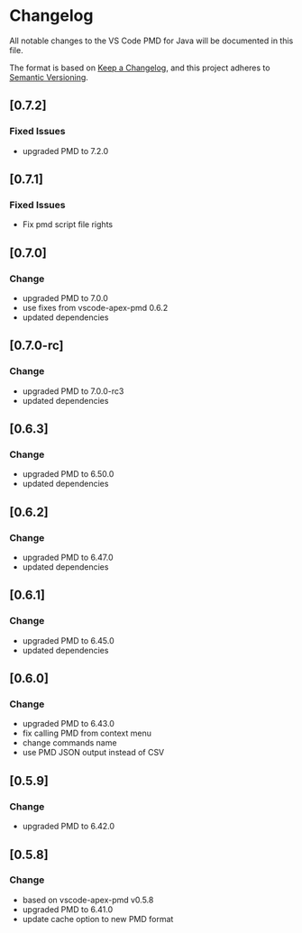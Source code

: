 # Changelog
All notable changes to the VS Code PMD for Java will be documented in this file.

The format is based on [Keep a Changelog](https://keepachangelog.com/en/1.0.0/),
and this project adheres to [Semantic Versioning](https://semver.org/spec/v2.0.0.html).

## [0.7.2]
### Fixed Issues
- upgraded PMD to 7.2.0

## [0.7.1]
### Fixed Issues
- Fix pmd script file rights

## [0.7.0]
### Change
- upgraded PMD to 7.0.0
- use fixes from vscode-apex-pmd 0.6.2
- updated dependencies

## [0.7.0-rc]
### Change
- upgraded PMD to 7.0.0-rc3
- updated dependencies

## [0.6.3]
### Change
- upgraded PMD to 6.50.0
- updated dependencies

## [0.6.2]
### Change
- upgraded PMD to 6.47.0
- updated dependencies

## [0.6.1]
### Change
- upgraded PMD to 6.45.0
- updated dependencies

## [0.6.0]
### Change
- upgraded PMD to 6.43.0
- fix calling PMD from context menu
- change commands name
- use PMD JSON output instead of CSV

## [0.5.9]
### Change
- upgraded PMD to 6.42.0

## [0.5.8]
### Change
- based on vscode-apex-pmd v0.5.8
- upgraded PMD to 6.41.0
- update cache option to new PMD format